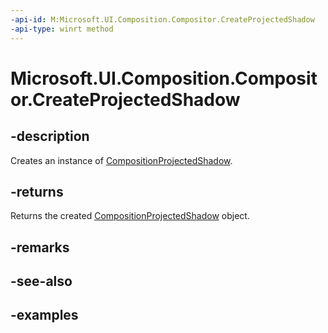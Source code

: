 ```yaml
---
-api-id: M:Microsoft.UI.Composition.Compositor.CreateProjectedShadow
-api-type: winrt method
---
```


<!-- Method syntax.
public CompositionProjectedShadow Compositor.CreateProjectedShadow()
-->

# Microsoft.UI.Composition.Compositor.CreateProjectedShadow

## -description

Creates an instance of [CompositionProjectedShadow](compositionprojectedshadow.md).

## -returns

Returns the created [CompositionProjectedShadow](compositionprojectedshadow.md) object.

## -remarks

## -see-also

## -examples

